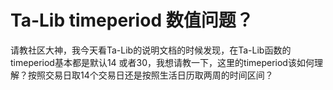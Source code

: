 # Ta-Lib timeperiod 数值问题？

请教社区大神，我今天看Ta-Lib的说明文档的时候发现，在Ta-Lib函数的timeperiod基本都是默认14 或者30，我想请教一下，这里的timeperiod该如何理解？按照交易日取14个交易日还是按照生活日历取两周的时间区间？